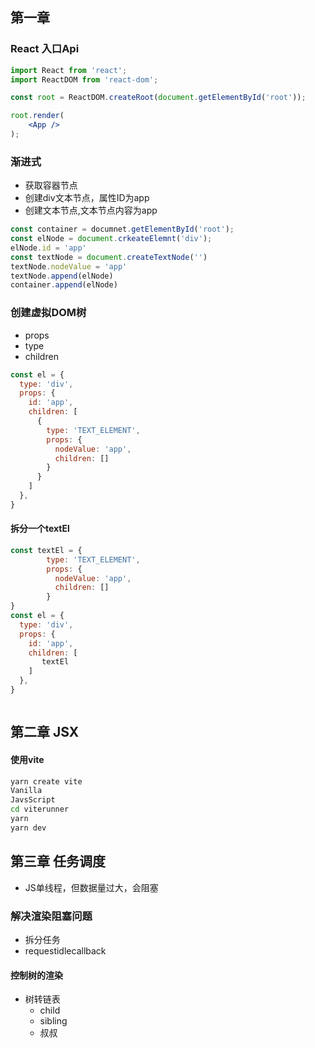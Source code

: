 ## 第一章


### React 入口Api
```jsx
import React from 'react';
import ReactDOM from 'react-dom';

const root = ReactDOM.createRoot(document.getElementById('root'));

root.render(
    <App />
);
```
### 渐进式
+ 获取容器节点
+ 创建div文本节点，属性ID为app
+ 创建文本节点,文本节点内容为app
```js
const container = documnet.getElementById('root');
const elNode = document.crkeateElemnt('div');
elNode.id = 'app'
const textNode = document.createTextNode('')
textNode.nodeValue = 'app'
textNode.append(elNode)
container.append(elNode)
```

### 创建虚拟DOM树
+ props
+ type
+ children

```js
const el = {
  type: 'div',
  props: {
    id: 'app',
    children: [
      {
        type: 'TEXT_ELEMENT',
        props: {
          nodeValue: 'app',
          children: []
        }
      }
    ]
  },
}
```

#### 拆分一个textEl 

```js
const textEl = {
        type: 'TEXT_ELEMENT',
        props: {
          nodeValue: 'app',
          children: []
        }
}
const el = {
  type: 'div',
  props: {
    id: 'app',
    children: [
       textEl
    ]
  },
}

```

```js

```


## 第二章 JSX

#### 使用vite
```bash
yarn create vite 
Vanilla
JavsScript
cd viterunner
yarn 
yarn dev
```


## 第三章 任务调度
+ JS单线程，但数据量过大，会阻塞


### 解决渲染阻塞问题
+ 拆分任务
+ requestidlecallback

#### 控制树的渲染
+ 树转链表
  - child
  - sibling
  - 叔叔
